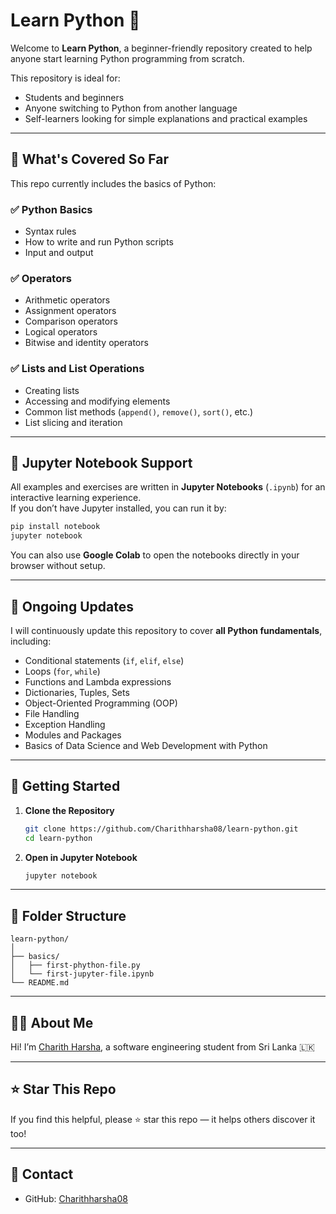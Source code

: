 
# Learn Python 🐍

Welcome to **Learn Python**, a beginner-friendly repository created to help anyone start learning Python programming from scratch.

This repository is ideal for:
- Students and beginners
- Anyone switching to Python from another language
- Self-learners looking for simple explanations and practical examples

---

## 📘 What's Covered So Far

This repo currently includes the basics of Python:

### ✅ Python Basics
- Syntax rules
- How to write and run Python scripts
- Input and output

### ✅ Operators
- Arithmetic operators
- Assignment operators
- Comparison operators
- Logical operators
- Bitwise and identity operators

### ✅ Lists and List Operations
- Creating lists
- Accessing and modifying elements
- Common list methods (`append()`, `remove()`, `sort()`, etc.)
- List slicing and iteration

---

## 📓 Jupyter Notebook Support

All examples and exercises are written in **Jupyter Notebooks** (`.ipynb`) for an interactive learning experience.  
If you don’t have Jupyter installed, you can run it by:

```bash
pip install notebook
jupyter notebook
````

You can also use **Google Colab** to open the notebooks directly in your browser without setup.

---

## 🔄 Ongoing Updates

I will continuously update this repository to cover **all Python fundamentals**, including:

* Conditional statements (`if`, `elif`, `else`)
* Loops (`for`, `while`)
* Functions and Lambda expressions
* Dictionaries, Tuples, Sets
* Object-Oriented Programming (OOP)
* File Handling
* Exception Handling
* Modules and Packages
* Basics of Data Science and Web Development with Python

---

## 🚀 Getting Started

1. **Clone the Repository**

   ```bash
   git clone https://github.com/Charithharsha08/learn-python.git
   cd learn-python
   ```

2. **Open in Jupyter Notebook**

   ```bash
   jupyter notebook
   ```

---

## 📂 Folder Structure
```
learn-python/
│
├── basics/
│   ├── first-phython-file.py
│   └── first-jupyter-file.ipynb
└── README.md
```

---

## 🙋‍♂️ About Me

Hi! I’m [Charith Harsha](https://github.com/Charithharsha08), a software engineering student from Sri Lanka 🇱🇰

---

## ⭐ Star This Repo

If you find this helpful, please ⭐ star this repo — it helps others discover it too!

---

## 📧 Contact

* GitHub: [Charithharsha08](https://github.com/Charithharsha08)

```
